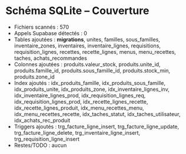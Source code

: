 # Schéma SQLite – Couverture

- Fichiers scannés : 570
- Appels Supabase détectés : 0
- Tables ajoutées : __migrations__, unites, familles, sous_familles, inventaire_zones, inventaires, inventaire_lignes, requisitions, requisition_lignes, recettes, recette_lignes, menus, menu_recettes, taches, achats_recommandes
- Colonnes ajoutées : produits.valeur_stock, produits.unite_id, produits.famille_id, produits.sous_famille_id, produits.stock_min, produits.zone_id
- Index ajoutés : idx_produits_famille, idx_produits_sous_famille, idx_produits_unite, idx_produits_zone, idx_inventaire_lignes_inv, idx_inventaire_lignes_prod, idx_requisition_lignes_req, idx_requisition_lignes_prod, idx_recette_lignes_recette, idx_recette_lignes_produit, idx_menu_recettes_menu, idx_menu_recettes_recette, idx_taches_statut, idx_taches_utilisateur, idx_achats_rec_produit
- Triggers ajoutés : trg_facture_ligne_insert, trg_facture_ligne_update, trg_facture_ligne_delete, trg_inventaire_ligne_insert, trg_requisition_ligne_insert
- Restes/TODO : aucun
